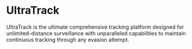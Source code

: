 # UltraTrack
UltraTrack is the ultimate comprehensive tracking platform designed for unlimited-distance surveillance with unparalleled capabilities to maintain continuous tracking through any evasion attempt.
